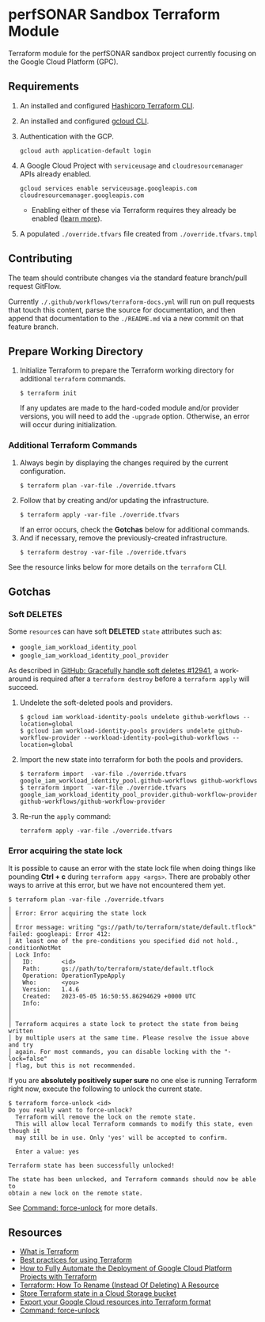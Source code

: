 # perfSONAR Sandbox Terraform Module

Terraform module for the perfSONAR sandbox project currently focusing on the Google Cloud Platform (GPC).

## Requirements

1. An installed and configured [Hashicorp Terraform CLI](https://developer.hashicorp.com/terraform).
1. An installed and configured [gcloud CLI](https://cloud.google.com/sdk/docs/install#linux).
1. Authentication with the GCP.
   ```shell
   gcloud auth application-default login
   ```
1. A Google Cloud Project with `serviceusage` and `cloudresourcemanager` APIs already enabled.
   ```shell
   gcloud services enable serviceusage.googleapis.com cloudresourcemanager.googleapis.com
   ```
   
    * Enabling either of these via Terraform requires they already be enabled ([learn more](https://medium.com/rockedscience/how-to-fully-automate-the-deployment-of-google-cloud-platform-projects-with-terraform-16c33f1fb31f)).

1. A populated `./override.tfvars` file created from `./override.tfvars.tmpl`

## Contributing

The team should contribute changes via the standard feature branch/pull request GitFlow.

Currently `./.github/workflows/terraform-docs.yml` will run on pull requests that touch this content, parse the source for documentation, and then append that documentation to the `./README.md` via a new commit on that feature branch.

## Prepare Working Directory

1. Initialize Terraform to prepare the Terraform working directory for additional `terraform` commands.
   ```shell
   $ terraform init
   ```
   If any updates are made to the hard-coded module and/or provider versions, you will need to add the `-upgrade` option. Otherwise, an error will occur during initialization.

### Additional Terraform Commands

1. Always begin by displaying the changes required by the current configuration.
   ```shell
   $ terraform plan -var-file ./override.tfvars
   ```
1. Follow that by creating and/or updating the infrastructure.
   ```shell
   $ terraform apply -var-file ./override.tfvars
   ```
   If an error occurs, check the **Gotchas** below for additional commands.
1. And if necessary, remove the previously-created infrastructure.
   ```shell
   $ terraform destroy -var-file ./override.tfvars
   ```

See the resource links below for more details on the `terraform` CLI.

## Gotchas

### Soft DELETES

Some `resource`s can have soft **DELETED** `state` attributes such as:
* `google_iam_workload_identity_pool`
* `google_iam_workload_identity_pool_provider`

As described in [GitHub: Gracefully handle soft deletes #12941](https://github.com/hashicorp/terraform-provider-google/issues/12941), a work-around is required after a `terraform destroy` before a `terraform apply` will succeed.

1. Undelete the soft-deleted pools and providers.
   ```shell
   $ gcloud iam workload-identity-pools undelete github-workflows --location=global
   $ gcloud iam workload-identity-pools providers undelete github-workflow-provider --workload-identity-pool=github-workflows --location=global
   ```
1. Import the new state into terraform for both the pools and providers.
   ```shell
   $ terraform import  -var-file ./override.tfvars google_iam_workload_identity_pool.github-workflows github-workflows
   $ terraform import  -var-file ./override.tfvars google_iam_workload_identity_pool_provider.github-workflow-provider github-workflows/github-workflow-provider
   ```

1. Re-run the `apply` command:
   ```shell
   terraform apply -var-file ./override.tfvars
   ```

### Error acquiring the state lock

It is possible to cause an error with the state lock file when doing things like pounding **Ctrl + c** during `terraform appy <args>`. There are probably other ways to arrive at this error, but we have not encountered them yet.

```shell
$ terraform plan -var-file ./override.tfvars
╷
│ Error: Error acquiring the state lock
│ 
│ Error message: writing "gs://path/to/terraform/state/default.tflock" failed: googleapi: Error 412:
│ At least one of the pre-conditions you specified did not hold., conditionNotMet
│ Lock Info:
│   ID:        <id>
│   Path:      gs://path/to/terraform/state/default.tflock
│   Operation: OperationTypeApply
│   Who:       <you>
│   Version:   1.4.6
│   Created:   2023-05-05 16:50:55.86294629 +0000 UTC
│   Info:      
│ 
│ 
│ Terraform acquires a state lock to protect the state from being written
│ by multiple users at the same time. Please resolve the issue above and try
│ again. For most commands, you can disable locking with the "-lock=false"
│ flag, but this is not recommended.
```

If you are **absolutely positively super sure** no one else is running Terraform right now, execute the following to unlock the current state.

```shell
$ terraform force-unlock <id>
Do you really want to force-unlock?
  Terraform will remove the lock on the remote state.
  This will allow local Terraform commands to modify this state, even though it
  may still be in use. Only 'yes' will be accepted to confirm.

  Enter a value: yes

Terraform state has been successfully unlocked!

The state has been unlocked, and Terraform commands should now be able to
obtain a new lock on the remote state.
```

See [Command: force-unlock](https://developer.hashicorp.com/terraform/cli/commands/force-unlock) for more details.

## Resources

* [What is Terraform](https://developer.hashicorp.com/terraform/intro)
* [Best practices for using Terraform](https://cloud.google.com/docs/terraform/best-practices-for-terraform)
* [How to Fully Automate the Deployment of Google Cloud Platform Projects with Terraform](https://medium.com/rockedscience/how-to-fully-automate-the-deployment-of-google-cloud-platform-projects-with-terraform-16c33f1fb31f)
* [Terraform: How To Rename (Instead Of Deleting) A Resource](https://openupthecloud.com/terraform-rename-instead-delete/)
* [Store Terraform state in a Cloud Storage bucket](https://cloud.google.com/docs/terraform/resource-management/store-state#change_the_backend_configuration)
* [Export your Google Cloud resources into Terraform format](https://cloud.google.com/docs/terraform/resource-management/export)
* [Command: force-unlock](https://developer.hashicorp.com/terraform/cli/commands/force-unlock)

<!-- BEGIN_TF_DOCS -->
<!-- END_TF_DOCS -->  